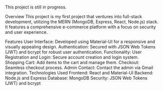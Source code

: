 This project is still in progress.

Overview
This project is my first project that ventures into full-stack development, utilizing the MERN (MongoDB, Express, React, Node.js) stack. It features a comprehensive e-commerce platform with a focus on security and user experience.

Features
User Interface: Developed using Material-UI for a responsive and visually appealing design.
Authentication: Secured with JSON Web Tokens (JWT) and bcrypt for robust user authentication.
Functionality:
User Registration and Login: Secure account creation and login system.
Shopping Cart: Add items to the cart and manage them.
Checkout: Seamless checkout process.
Admin Contact: Contact the admin via Gmail integration.
Technologies Used
Frontend: React and Material-UI
Backend: Node.js and Express
Database: MongoDB
Security: JSON Web Tokens (JWT) and bcrypt
